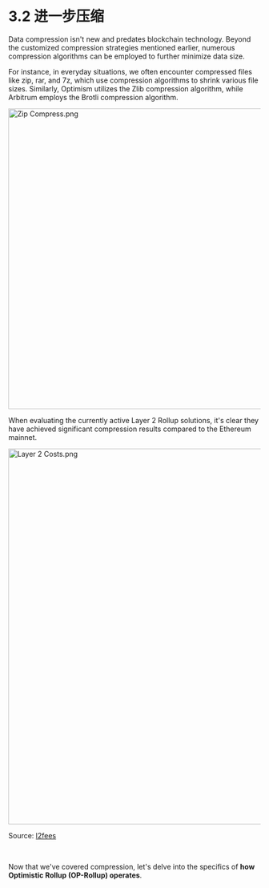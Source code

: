 # 3.2 进一步压缩

Data compression isn't new and predates blockchain technology. Beyond the customized compression strategies mentioned earlier, numerous compression algorithms can be employed to further minimize data size. 

For instance, in everyday situations, we often encounter compressed files like zip, rar, and 7z, which use compression algorithms to shrink various file sizes. Similarly, Optimism utilizes the Zlib compression algorithm, while Arbitrum employs the Brotli compression algorithm.

<img src="/assets/3.2.1.png" width="600px" alt="Zip Compress.png" />

When evaluating the currently active Layer 2 Rollup solutions, it's clear they have achieved significant compression results compared to the Ethereum mainnet.

<img src="/assets/3.2.2.png" width="750px" alt="Layer 2 Costs.png" />

Source: [l2fees](https://l2fees.info/)

&nbsp; 

Now that we've covered compression, let's delve into the specifics of **how Optimistic Rollup (OP-Rollup) operates**.

<GithubAvatar owner='lxdao-official' repo='myfirstlayer2-frontend' path='mdx/zh/3.2-further-compression.md' />